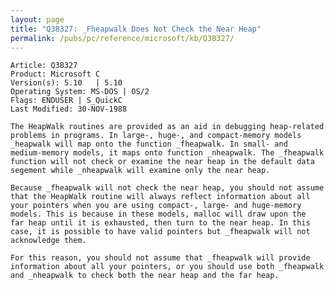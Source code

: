 ```yaml
---
layout: page
title: "Q38327: _Fheapwalk Does Not Check the Near Heap"
permalink: /pubs/pc/reference/microsoft/kb/Q38327/
---
```


	Article: Q38327
	Product: Microsoft C
	Version(s): 5.10   | 5.10
	Operating System: MS-DOS | OS/2
	Flags: ENDUSER | S_QuickC
	Last Modified: 30-NOV-1988
	
	The HeapWalk routines are provided as an aid in debugging heap-related
	problems in programs. In large-, huge-, and compact-memory models
	_heapwalk will map onto the function _fheapwalk. In small- and
	medium-memory models, it maps onto function _nheapwalk. The _fheapwalk
	function will not check or examine the near heap in the default data
	segement while _nheapwalk will examine only the near heap.
	
	Because _fheapwalk will not check the near heap, you should not assume
	that the HeapWalk routine will always reflect information about all
	your pointers when you are using compact-, large- and huge-memory
	models. This is because in these models, malloc will draw upon the
	far heap until it is exhausted, then turn to the near heap. In this
	case, it is possible to have valid pointers but _fheapwalk will not
	acknowledge them.
	
	For this reason, you should not assume that _fheapwalk will provide
	information about all your pointers, or you should use both _fheapwalk
	and _nheapwalk to check both the near heap and the far heap.
